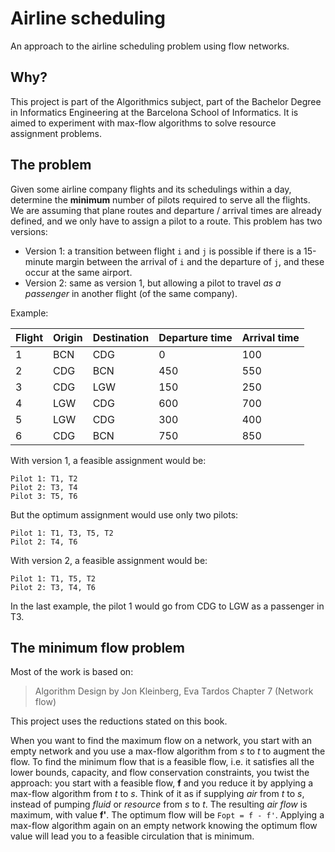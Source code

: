 Airline scheduling
====================
An approach to the airline scheduling problem using flow networks.

Why?
-------------
This project is part of the Algorithmics subject, part of the Bachelor Degree in Informatics Engineering at the Barcelona School of Informatics.
It is aimed to experiment with max-flow algorithms to solve resource assignment problems.

The problem
------------
Given some airline company flights and its schedulings within a day, determine the **minimum** number of pilots required to serve all the flights.
We are assuming that plane routes and departure / arrival times are already defined, and we only have to assign a pilot to a route.
This problem has two versions:

- Version 1: a transition between flight `i` and `j` is possible if there is a 15-minute margin between the arrival of `i` and the departure of `j`, and these occur at the same airport.
- Version 2: same as version 1, but allowing a pilot to travel *as a passenger* in another flight (of the same company).

Example:

Flight | Origin | Destination | Departure time | Arrival time
-------|--------|-------------|----------------|-------------
1 | BCN | CDG | 0 | 100
2 | CDG | BCN | 450 | 550
3 | CDG | LGW | 150 | 250
4 | LGW | CDG | 600 | 700
5 | LGW | CDG | 300 | 400
6 | CDG | BCN | 750 | 850

With version 1, a feasible assignment would be:
```
Pilot 1: T1, T2
Pilot 2: T3, T4
Pilot 3: T5, T6
```

But the optimum assignment would use only two pilots:
```
Pilot 1: T1, T3, T5, T2
Pilot 2: T4, T6
```

With version 2, a feasible assignment would be:
```
Pilot 1: T1, T5, T2
Pilot 2: T3, T4, T6
```

In the last example, the pilot 1 would go from CDG to LGW as a passenger in T3.


The minimum flow problem
-------------------------

Most of the work is based on:

> Algorithm Design
> by Jon Kleinberg, Eva Tardos
> Chapter 7 (Network flow)

This project uses the reductions stated on this book.

When you want to find the maximum flow on a network, you start with an empty network and you use a max-flow algorithm from *s* to *t* to augment the flow.
To find the minimum flow that is a feasible flow, i.e. it satisfies all the lower bounds, capacity, and flow conservation constraints,
you twist the approach: you start with a feasible flow, **f** and you reduce it by applying a max-flow algorithm from *t* to *s*.
Think of it as if supplying *air* from *t* to *s*, instead of pumping *fluid* or *resource* from *s* to *t*.
The resulting *air flow* is maximum, with value **f'**.
The optimum flow will be `Fopt = f - f'`. Applying a max-flow algorithm again on an empty network knowing the optimum flow value will lead you to a feasible circulation that is minimum.